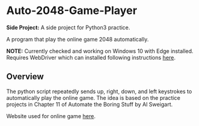 # Auto-2048-Game-Player

**Side Project:** A side project for Python3 practice.

A program that play the online game 2048 automatically.

**NOTE:** Currently checked and working on Windows 10 with Edge installed. Requires WebDriver which can installed following instructions [here](https://developer.microsoft.com/en-us/microsoft-edge/tools/webdriver/).

## Overview

The python script repeatedly sends up, right, down, and left keystrokes to automatically play the online game. The idea is based on the practice projects in Chapter 11 of Automate the Boring Stuff by Al Sweigart.

Website used for online game [here](https://play2048.co).
